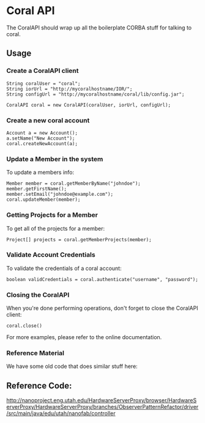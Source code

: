Coral API
===

The CoralAPI should wrap up all the boilerplate CORBA stuff for talking to coral.
    
Usage
-----

### Create a CoralAPI client

```
String coralUser = "coral";
String iorUrl = "http://mycoralhostname/IOR/";
String configUrl = "http://mycoralhostname/coral/lib/config.jar";

CoralAPI coral = new CoralAPI(coralUser, iorUrl, configUrl);
```

### Create a new coral account

```
Account a = new Account();
a.setName("New Account");
coral.createNewAccount(a);
```
### Update a Member in the system
To update a members info:

```
Member member = coral.getMemberByName("johndoe");
member.getFirstName();
member.setEmail("johndoe@example.com");
coral.updateMember(member);
```

### Getting Projects for a Member
To get all of the projects for a member:

```
Project[] projects = coral.getMemberProjects(member);
```

### Validate Account Credentials
To validate the credentials of a coral account:

```
boolean validCredentials = coral.authenticate("username", "password");
```

### Closing the CoralAPI
When you're done performing operations, don't forget to close the CoralAPI
client:

```
coral.close()
```

For more examples, please refer to the online documentation.

### Reference Material
We have some old code that does similar stuff here:

Reference Code:
---
http://nanoproject.eng.utah.edu/HardwareServerProxy/browser/HardwareServerProxy/HardwareServerProxy/branches/ObserverPatternRefactor/driver/src/main/java/edu/utah/nanofab/controller
